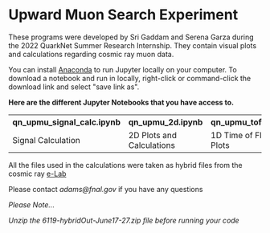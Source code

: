 # Upward Muon Search Experiment

These programs were developed by Sri Gaddam and Serena Garza during the 2022 QuarkNet Summer Research Internship. 
They contain visual plots and calculations regarding cosmic ray muon data. 

You can  install <a href="https://www.anaconda.com/products/distribution">Anaconda</a> to run Jupyter locally on your computer. 
To download a notebook and run in locally, right-click or command-click the download link and select "save link as".

<strong>Here are the different Jupyter Notebooks that you have access to.</strong>
<table style="width:100%">
  <tr>
    <th>qn_upmu_signal_calc.ipynb</th>
    <th>qn_upmu_2d.ipynb</th>
    <th>qn_upmu_tof.ipynb</th>
  </tr>
  <tr>
    <td>Signal Calculation</td>
    <td>2D Plots and Calculations</td>
    <td>1D Time of Flight Plots</td>
  </tr>
</table>
    



All the files used in the calculations were taken as hybrid files from the cosmic ray <a href="https://www.i2u2.org/elab/cosmic/home/project.jsp">e-Lab</a> 

 <p>Please contact <i>adams@fnal.gov</i> if you have any questions </p>



<p><i>Please Note...</i></p>
<p><i>Unzip the 6119-hybridOut-June17-27.zip file before running your code</i></p>
